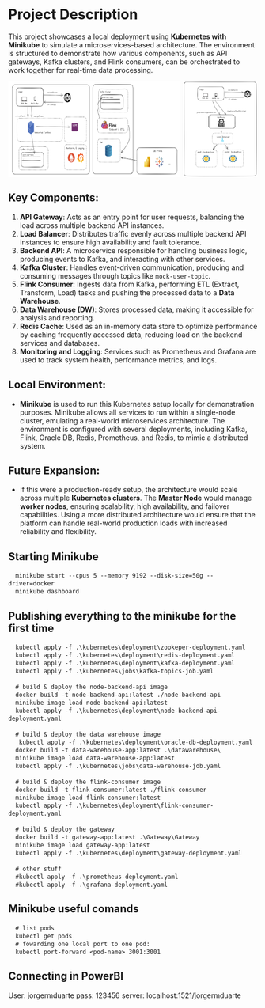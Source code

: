 # Project Description

This project showcases a local deployment using **Kubernetes with Minikube** to simulate a microservices-based architecture. The environment is structured to demonstrate how various components, such as API gateways, Kafka clusters, and Flink consumers, can be orchestrated to work together for real-time data processing.

<div style="display: flex; justify-content: space-between;">
  <img src=".ignore/image.png" alt="POC Architecture" style="width: 69%;" />
  <img src=".ignore/load-balancer-example.png" alt="Load Balancer Example" style="width: 30%;" />
</div>

## Key Components:
1. **API Gateway**: Acts as an entry point for user requests, balancing the load across multiple backend API instances.
2. **Load Balancer**: Distributes traffic evenly across multiple backend API instances to ensure high availability and fault tolerance.
3. **Backend API**: A microservice responsible for handling business logic, producing events to Kafka, and interacting with other services.
4. **Kafka Cluster**: Handles event-driven communication, producing and consuming messages through topics like `mock-user-topic`.
5. **Flink Consumer**: Ingests data from Kafka, performing ETL (Extract, Transform, Load) tasks and pushing the processed data to a **Data Warehouse**.
6. **Data Warehouse (DW)**: Stores processed data, making it accessible for analysis and reporting.
7. **Redis Cache**: Used as an in-memory data store to optimize performance by caching frequently accessed data, reducing load on the backend services and databases.
8. **Monitoring and Logging**: Services such as Prometheus and Grafana are used to track system health, performance metrics, and logs.

## Local Environment:
- **Minikube** is used to run this Kubernetes setup locally for demonstration purposes. Minikube allows all services to run within a single-node cluster, emulating a real-world microservices architecture. The environment is configured with several deployments, including Kafka, Flink, Oracle DB, Redis, Prometheus, and Redis, to mimic a distributed system.

## Future Expansion:
- If this were a production-ready setup, the architecture would scale across multiple **Kubernetes clusters**. The **Master Node** would manage **worker nodes**, ensuring scalability, high availability, and failover capabilities. Using a more distributed architecture would ensure that the platform can handle real-world production loads with increased reliability and flexibility.


## Starting Minikube

```
  minikube start --cpus 5 --memory 9192 --disk-size=50g --driver=docker
  minikube dashboard
```

## Publishing everything to the minikube for the first time
```
  kubectl apply -f .\kubernetes\deployment\zookeper-deployment.yaml
  kubectl apply -f .\kubernetes\deployment\redis-deployment.yaml
  kubectl apply -f .\kubernetes\deployment\kafka-deployment.yaml
  kubectl apply -f .\kubernetes\jobs\kafka-topics-job.yaml  

  # build & deploy the node-backend-api image
  docker build -t node-backend-api:latest ./node-backend-api
  minikube image load node-backend-api:latest
  kubectl apply -f .\kubernetes\deployment\node-backend-api-deployment.yaml

  # build & deploy the data warehouse image
   kubectl apply -f .\kubernetes\deployment\oracle-db-deployment.yaml
  docker build -t data-warehouse-app:latest .\datawarehouse\
  minikube image load data-warehouse-app:latest
  kubectl apply -f .\kubernetes\jobs\data-warehouse-job.yaml

  # build & deploy the flink-consumer image
  docker build -t flink-consumer:latest ./flink-consumer
  minikube image load flink-consumer:latest
  kubectl apply -f .\kubernetes\deployment\flink-consumer-deployment.yaml

  # build & deploy the gateway
  docker build -t gateway-app:latest .\Gateway\Gateway
  minikube image load gateway-app:latest
  kubectl apply -f .\kubernetes\deployment\gateway-deployment.yaml

  # other stuff
  #kubectl apply -f .\prometheus-deployment.yaml
  #kubectl apply -f .\grafana-deployment.yaml
```

## Minikube useful comands
```
  # list pods
  kubectl get pods
  # fowarding one local port to one pod:
  kubectl port-forward <pod-name> 3001:3001
```

## Connecting in PowerBI
User: jorgermduarte
pass: 123456
server: localhost:1521/jorgermduarte